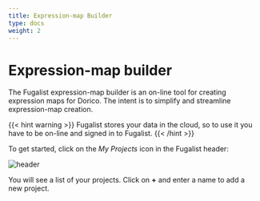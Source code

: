```yaml
---
title: Expression-map Builder
type: docs
weight: 2
---
```



# Expression-map builder

The Fugalist expression-map builder is an on-line tool for creating expression maps for Dorico.
The intent is to simplify and streamline expression-map creation.

{{< hint warning >}}
Fugalist stores your data in the cloud, so to use it you have to be on-line and
signed in to Fugalist.
{{< /hint >}}

To get started, click on the _My Projects_ icon in the Fugalist header:

![header](/header-project-list.png)

You will see a list of your projects. Click on **+** and enter a name to add a new project. 
